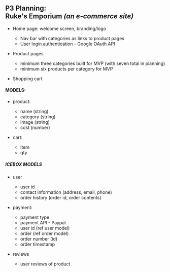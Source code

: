 <h2>P3 Planning:<br/>
Ruke's Emporium <i>(an e-commerce site)</i></h2>

* Home page: welcome screen, branding/logo
    * Nav bar with categories as links to product pages
    * User login authentication - Google OAuth API

* Product pages
    * minimum three categories built for MVP (with seven total in planning)
    * minimum six products per category for MVP

* Shopping cart
    


<h4>MODELS:</h4>

* product:
    * name (string)
    * category (string)
    * image (string)
    * cost (number)

* cart:
    * item
    * qty


<h5>ICEBOX MODELS</h5>

* user
    * user id
    * contact information (address, email, phone)
    * order history (order id, order contents)

* payment:
    * payment type
    * payment API - Paypal
    * user id (ref user model)
    * order (ref order model)
    * order number (id)
    * order timestamp

* reviews
    * user reviews of product